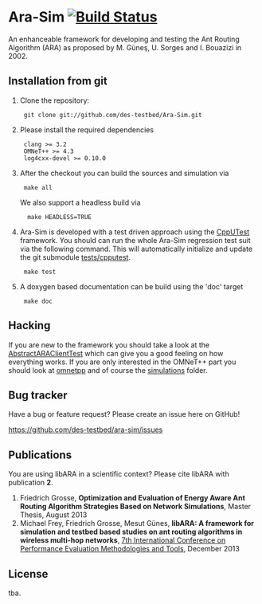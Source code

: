 Ara-Sim [![Build Status](https://travis-ci.org/des-testbed/libara.png?branch=develop)](https://travis-ci.org/des-testbed/libara)
=======
An enhanceable framework for developing and testing the Ant Routing Algorithm (ARA) as proposed by M. Güneş, U. Sorges and I. Bouazizi in 2002.


Installation from git
---------------------
1. Clone the repository:

		git clone git://github.com/des-testbed/Ara-Sim.git
		
2. Please install the required dependencies

		clang >= 3.2
		OMNeT++ >= 4.3
		log4cxx-devel >= 0.10.0

3. After the checkout you can build the sources and simulation via 

		make all
		
   We also support a headless build via

		 make HEADLESS=TRUE

5. Ara-Sim is developed with a test driven approach using the [CppUTest][1] framework. 
You should can run the whole Ara-Sim regression test suit via the following command.
This will automatically initialize and update the git submodule [tests/cpputest][2].

		make test

6. A doxygen based documentation can be build using the 'doc' target

		make doc


Hacking
-------

If you are new to the framework you should take a look at the [AbstractARAClientTest][3] which can give you a good feeling on how everything works.
If you are only interested in the OMNeT++ part you should look at [omnetpp][4] and of course the [simulations][5] folder.

Bug tracker
-----------
Have a bug or feature request? Please create an issue here on GitHub!

https://github.com/des-testbed/ara-sim/issues



Publications
------------
You are using libARA in a scientific context? Please cite libARA with publication **2**.

1. Friedrich Grosse, **Optimization and Evaluation of Energy Aware Ant Routing Algorithm Strategies Based on Network Simulations**, Master Thesis, August 2013
2. Michael Frey, Friedrich Grosse, Mesut Günes, **libARA: A framework for simulation and testbed based studies on ant routing algorithms in wireless multi-hop networks**, [7th International Conference on Performance Evaluation Methodologies and Tools](http://valuetools.org/2013/show/home), December 2013


License
-------
tba.

[1]: http://www.cpputest.org/
[2]: https://github.com/FGrosse/cpputest
[3]: https://github.com/des-testbed/Ara-Sim/blob/develop/tests/libara/core/AbstractARAClientTest.cpp
[4]: https://github.com/des-testbed/Ara-Sim/tree/develop/omnetpp
[5]: https://github.com/des-testbed/Ara-Sim/tree/develop/simulations

